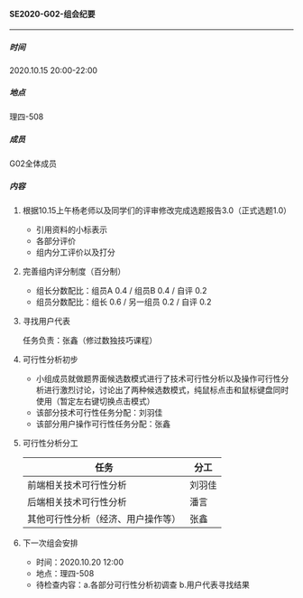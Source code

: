 #### SE2020-G02-组会纪要

-----

##### 时间

2020.10.15  20:00-22:00

##### 地点

理四-508

##### 成员

G02全体成员

##### 内容

1. 根据10.15上午杨老师以及同学们的评审修改完成选题报告3.0（正式选题1.0）

   - 引用资料的小标表示
   - 各部分评价
   - 组内分工评价以及打分

2. 完善组内评分制度（百分制）

   - 组长分数配比：组员A 0.4 / 组员B 0.4 / 自评 0.2
   - 组员分数配比：组长 0.6 / 另一组员 0.2 / 自评 0.2

3. 寻找用户代表

   任务负责：张鑫（修过数独技巧课程）

4. 可行性分析初步

   - 小组成员就做题界面候选数模式进行了技术可行性分析以及操作可行性分析进行激烈讨论，讨论出了两种候选数模式，纯鼠标点击和鼠标键盘同时使用（暂定左右键切换点击模式）
   - 该部分技术可行性任务分配：刘羽佳
   - 该部分用户操作可行性任务分配：张鑫

5. 可行性分析分工

   | 任务                               | 分工   |
   | ---------------------------------- | ------ |
   | 前端相关技术可行性分析             | 刘羽佳 |
   | 后端相关技术可行性分析             | 潘言   |
   | 其他可行性分析（经济、用户操作等） | 张鑫   |

6. 下一次组会安排

   + 时间：2020.10.20 12:00
   + 地点：理四-508
   + 待检查内容：a.各部分可行性分析初调查  b.用户代表寻找结果
